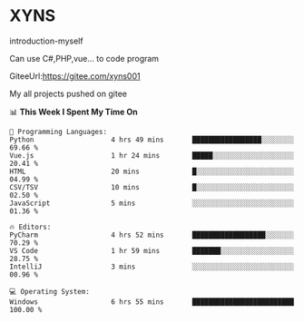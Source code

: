 # XYNS
introduction-myself

Can use C#,PHP,vue... to code program

GiteeUrl:https://gitee.com/xyns001

My all projects pushed on gitee

<!--START_SECTION:waka-->
📊 **This Week I Spent My Time On** 

```text
💬 Programming Languages: 
Python                   4 hrs 49 mins       █████████████████░░░░░░░░   69.66 % 
Vue.js                   1 hr 24 mins        █████░░░░░░░░░░░░░░░░░░░░   20.41 % 
HTML                     20 mins             █░░░░░░░░░░░░░░░░░░░░░░░░   04.99 % 
CSV/TSV                  10 mins             █░░░░░░░░░░░░░░░░░░░░░░░░   02.50 % 
JavaScript               5 mins              ░░░░░░░░░░░░░░░░░░░░░░░░░   01.36 % 

🔥 Editors: 
PyCharm                  4 hrs 52 mins       ██████████████████░░░░░░░   70.29 % 
VS Code                  1 hr 59 mins        ███████░░░░░░░░░░░░░░░░░░   28.75 % 
IntelliJ                 3 mins              ░░░░░░░░░░░░░░░░░░░░░░░░░   00.96 % 

💻 Operating System: 
Windows                  6 hrs 55 mins       █████████████████████████   100.00 % 
```


<!--END_SECTION:waka-->
